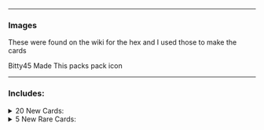 ___
### Images

These were found on the wiki for the hex and I used those to make the cards

Bitty45 Made This packs pack icon

___
### Includes:

<details>
<summary>20 New Cards:
</summary>

|Name|Power|Health|Cost|Sigils|Specials|Traits|
|:-|:-|:-|:-|:-|:-|:-|
|Captain Barnay|2|4| <img align="center" src="https://i.imgur.com/62GUUAC.png">|Skeleton Crew|||
|Catarina|0|3| <img align="center" src="https://i.imgur.com/62GUUAC.png">|Many Lives, Looter|Cat||
|Great Sage|3|1| <img align="center" src="https://i.imgur.com/62GUUAC.png">|Brittle|||
|Groonda|1|2| <img align="center" src="https://i.imgur.com/62GUUAC.png">|Sharp Quills, Guardian||Uncuttable|
|Irving|3|2| <img align="center" src="https://i.imgur.com/62GUUAC.png">|Unkillable|||
|Jack|1|3| <img align="center" src="https://i.imgur.com/62GUUAC.png">|Made Of Stone|||
|Jay|3|3| <img align="center" src="https://i.imgur.com/62GUUAC.png">|Sniper|||
|Jerimiah|1|2| <img align="center" src="https://i.imgur.com/H6vESv7.png">|Bone Digger|||
|Junior|2|2| <img align="center" src="https://i.imgur.com/62GUUAC.png">|Rabbit Hole, Sprinter|||
|Moglee|2|4| <img align="center" src="https://i.imgur.com/Ckvc6Ww.png">|Super Sprinter|||
|Moji|2|3| <img align="center" src="https://i.imgur.com/62GUUAC.png">|Rabbit Hole|||
|Mr. Shrewd|2|1| <img align="center" src="https://i.imgur.com/H6vESv7.png">|Hoarder|||
|Mr. Squarrel|Mirror|3| <img align="center" src="https://i.imgur.com/H6vESv7.png">|Guardian|Mirror||
|Rebecha|3|3| <img align="center" src="https://i.imgur.com/Ckvc6Ww.png">|Battery Bearer|||
|Sado|3|1| <img align="center" src="https://i.imgur.com/62GUUAC.png">|Unkillable|||
|The Great Kraken|2|3| <img align="center" src="https://i.imgur.com/62GUUAC.png">|Waterborne|||
|Tropical Steam Bot|2|2| <img align="center" src="https://i.imgur.com/62GUUAC.png">|Trinket Bearer|||
|Vallimir|2|2| <img align="center" src="https://i.imgur.com/62GUUAC.png">|Handy|||
|Villager|2|4| <img align="center" src="https://i.imgur.com/Ckvc6Ww.png">|Swapper|||
|Wizarro|2|3| <img align="center" src="https://i.imgur.com/62GUUAC.png">|Fecundity|||
</details>

<details>
<summary>5 New Rare Cards:
</summary>

|Name|Power|Health|Cost|Sigils|
|:-|:-|:-|:-|:-|
|Chandrelle|4|2| <img align="center" src="https://i.imgur.com/Ckvc6Ww.png">|Leader|
|Chef Bryce|2|1| <img align="center" src="https://i.imgur.com/62GUUAC.png">|Double Strike|
|Lazarus|4|3| <img align="center" src="https://i.imgur.com/Ckvc6Ww.png">|Energy Gun|
|Rootbeer Reggie|2|4| <img align="center" src="https://i.imgur.com/62GUUAC.png">|Trinket Bearer|
|Super Weasel Kid|2|3| <img align="center" src="https://i.imgur.com/62GUUAC.png">|Jumper|
</details>
